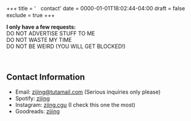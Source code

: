 +++
title = 'ㅤcontact'
date = 0000-01-01T18:02:44-04:00
draft = false
exclude = true
+++

**I only have a few requests:** \
DO NOT ADVERTISE STUFF TO ME \
DO NOT WASTE MY TIME \
DO NOT BE WEIRD (YOU WILL GET BLOCKED!)

&nbsp;

## Contact Information
- Email: zijing@tutamail.com (Serious inquiries only please)
- Spotify: [zijing](https://open.spotify.com/user/1np8ok67bcb7imcaurqbeinm8?si=176dd7af90b14e2b)
- Instagram: [zjing.cgu](https://www.instagram.com/zijing.cgu/) (I check this one the most)
- Goodreads: [zijing](https://www.goodreads.com/user/show/171137026-zijing)